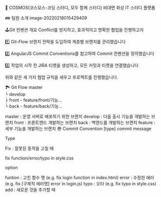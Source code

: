 🌸 COSMOS(코스모스-코딩 스터디, 모두 함께 스터디)
비대면 화상 IT 스터디 플랫폼

👪 팀원 소개
image-20220218015429409

🕹Git 컨벤션 개요
Conflict를 방지하고, 효과적이고 명확한 협업을 진행하고자

1️⃣ Git-Flow 브랜치 전략을 도입하여 계층별 브랜치를 관리했습니다

2️⃣ AngularJS Commit Conventions를 참고하여 Commit 컨벤션을 정의했습니다

3️⃣ 작업의 시작 전 JIRA 티켓을 생성하고, 모든 커밋과 티켓을 연결했습니다

위와 같은 세 가지 협업 규칙을 세우고 프로젝트를 진행했습니다.

🏞 Git Flow
master   
└ develop  
  ├ front - feature/front/기능...  
  └ back - feature/back/기능...
  
master : 운영 서버로 배포하기 위한 브랜치
develop : 다음 출시 기능을 개발하는 브랜치
front : 프론트엔드 개발하는 브랜치
back : 백엔드를 개발하는 브랜치
feature : 세부 기능을 개발하는 브랜치
😎 Commit Convention
[type] commit message

Type

Fix : 잘못된 동작을 고칠 때

fix function/error/typo in style.css

option

funtion : 고친 함수 명 (e.g. fix login function in index.html)
error : 수정한 에러 (e.g. fix [구체적 에러명] error in login.js)
typo : 오타 (e.g. fix typo in style.css)
add : 새로운 것을 추가할 때

